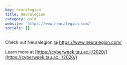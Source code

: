 ```yaml
---
key: neuralegion
title: Neuralegion
category: gold
website: 'https://www.neuralegion.com/'
socials: []
---
```


Check out Neuralegion @ https://www.neuralegion.com/

Learn more at [https://cyberweek.tau.ac.il/2020/](https://cyberweek.tau.ac.il/2020/)
